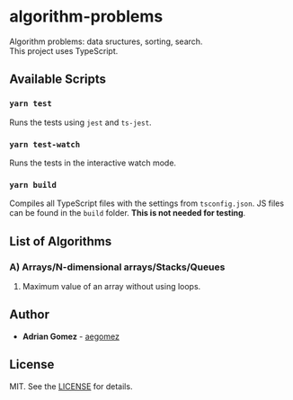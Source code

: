 # algorithm-problems

Algorithm problems: data sructures, sorting, search. \
This project uses TypeScript.

## Available Scripts

### `yarn test`

Runs the tests using `jest` and `ts-jest`.

### `yarn test-watch`

Runs the tests in the interactive watch mode.

### `yarn build`

Compiles all TypeScript files with the settings from `tsconfig.json`. JS files can be found in the `build` folder. **This is not needed for testing**.

## List of Algorithms

### A) Arrays/N-dimensional arrays/Stacks/Queues

1. Maximum value of an array without using loops.

## Author

- **Adrian Gomez** - [aegomez](https://github.com/aegomez)

## License

MIT. See the [LICENSE](LICENSE) for details.
